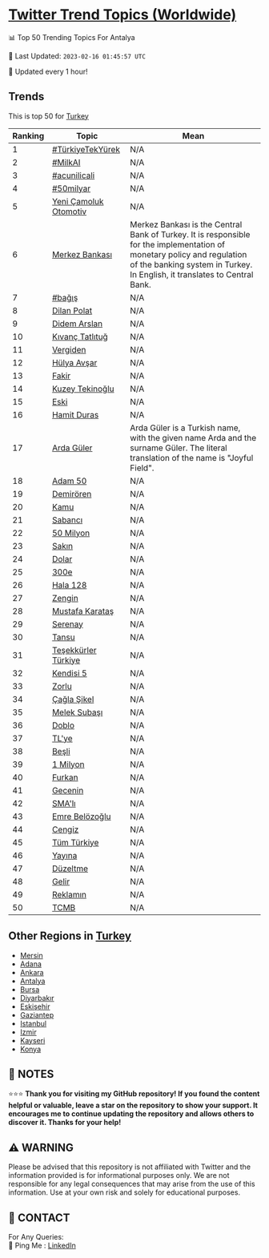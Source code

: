 [Twitter Trend Topics (Worldwide)](https://github.com/ErcinDedeoglu/Twitter-Trend-Topics)
==========


📊 Top 50 Trending Topics For Antalya

📆 Last Updated: `2023-02-16 01:45:57 UTC`

🔧 Updated every 1 hour!


## Trends

This is top 50 for [Turkey](</Turkey>)

| Ranking | Topic | Mean |
| ------- | ------------ | ------------ |
| 1 | [#TürkiyeTekYürek](http://twitter.com/search?q=%23T%c3%bcrkiyeTekY%c3%bcrek) | N/A |
| 2 | [#MilkAI](http://twitter.com/search?q=%23MilkAI) | N/A |
| 3 | [#acunilicali](http://twitter.com/search?q=%23acunilicali) | N/A |
| 4 | [#50milyar](http://twitter.com/search?q=%2350milyar) | N/A |
| 5 | [Yeni Çamoluk Otomotiv](http://twitter.com/search?q=Yeni+%c3%87amoluk+Otomotiv) | N/A |
| 6 | [Merkez Bankası](http://twitter.com/search?q=Merkez+Bankas%c4%b1) | Merkez Bankası is the Central Bank of Turkey. It is responsible for the implementation of monetary policy and regulation of the banking system in Turkey. In English, it translates to Central Bank. |
| 7 | [#bağış](http://twitter.com/search?q=%23ba%c4%9f%c4%b1%c5%9f) | N/A |
| 8 | [Dilan Polat](http://twitter.com/search?q=Dilan+Polat) | N/A |
| 9 | [Didem Arslan](http://twitter.com/search?q=Didem+Arslan) | N/A |
| 10 | [Kıvanç Tatlıtuğ](http://twitter.com/search?q=K%c4%b1van%c3%a7+Tatl%c4%b1tu%c4%9f) | N/A |
| 11 | [Vergiden](http://twitter.com/search?q=Vergiden) | N/A |
| 12 | [Hülya Avşar](http://twitter.com/search?q=H%c3%bclya+Av%c5%9far) | N/A |
| 13 | [Fakir](http://twitter.com/search?q=Fakir) | N/A |
| 14 | [Kuzey Tekinoğlu](http://twitter.com/search?q=Kuzey+Tekino%c4%9flu) | N/A |
| 15 | [Eski](http://twitter.com/search?q=Eski) | N/A |
| 16 | [Hamit Duras](http://twitter.com/search?q=Hamit+Duras) | N/A |
| 17 | [Arda Güler](http://twitter.com/search?q=Arda+G%c3%bcler) | Arda Güler is a Turkish name, with the given name Arda and the surname Güler. The literal translation of the name is "Joyful Field". |
| 18 | [Adam 50](http://twitter.com/search?q=Adam+50) | N/A |
| 19 | [Demirören](http://twitter.com/search?q=Demir%c3%b6ren) | N/A |
| 20 | [Kamu](http://twitter.com/search?q=Kamu) | N/A |
| 21 | [Sabancı](http://twitter.com/search?q=Sabanc%c4%b1) | N/A |
| 22 | [50 Milyon](http://twitter.com/search?q=50+Milyon) | N/A |
| 23 | [Sakın](http://twitter.com/search?q=Sak%c4%b1n) | N/A |
| 24 | [Dolar](http://twitter.com/search?q=Dolar) | N/A |
| 25 | [300e](http://twitter.com/search?q=300e) | N/A |
| 26 | [Hala 128](http://twitter.com/search?q=Hala+128) | N/A |
| 27 | [Zengin](http://twitter.com/search?q=Zengin) | N/A |
| 28 | [Mustafa Karataş](http://twitter.com/search?q=Mustafa+Karata%c5%9f) | N/A |
| 29 | [Serenay](http://twitter.com/search?q=Serenay) | N/A |
| 30 | [Tansu](http://twitter.com/search?q=Tansu) | N/A |
| 31 | [Teşekkürler Türkiye](http://twitter.com/search?q=Te%c5%9fekk%c3%bcrler+T%c3%bcrkiye) | N/A |
| 32 | [Kendisi 5](http://twitter.com/search?q=Kendisi+5) | N/A |
| 33 | [Zorlu](http://twitter.com/search?q=Zorlu) | N/A |
| 34 | [Çağla Şikel](http://twitter.com/search?q=%c3%87a%c4%9fla+%c5%9eikel) | N/A |
| 35 | [Melek Subaşı](http://twitter.com/search?q=Melek+Suba%c5%9f%c4%b1) | N/A |
| 36 | [Doblo](http://twitter.com/search?q=Doblo) | N/A |
| 37 | [TL'ye](http://twitter.com/search?q=TL%27ye) | N/A |
| 38 | [Beşli](http://twitter.com/search?q=Be%c5%9fli) | N/A |
| 39 | [1 Milyon](http://twitter.com/search?q=1+Milyon) | N/A |
| 40 | [Furkan](http://twitter.com/search?q=Furkan) | N/A |
| 41 | [Gecenin](http://twitter.com/search?q=Gecenin) | N/A |
| 42 | [SMA'lı](http://twitter.com/search?q=SMA%27l%c4%b1) | N/A |
| 43 | [Emre Belözoğlu](http://twitter.com/search?q=Emre+Bel%c3%b6zo%c4%9flu) | N/A |
| 44 | [Cengiz](http://twitter.com/search?q=Cengiz) | N/A |
| 45 | [Tüm Türkiye](http://twitter.com/search?q=T%c3%bcm+T%c3%bcrkiye) | N/A |
| 46 | [Yayına](http://twitter.com/search?q=Yay%c4%b1na) | N/A |
| 47 | [Düzeltme](http://twitter.com/search?q=D%c3%bczeltme) | N/A |
| 48 | [Gelir](http://twitter.com/search?q=Gelir) | N/A |
| 49 | [Reklamın](http://twitter.com/search?q=Reklam%c4%b1n) | N/A |
| 50 | [TCMB](http://twitter.com/search?q=TCMB) | N/A |



## Other Regions in [Turkey](</Turkey>)

* [Mersin](</Turkey/Mersin.md>)
* [Adana](</Turkey/Adana.md>)
* [Ankara](</Turkey/Ankara.md>)
* [Antalya](</Turkey/Antalya.md>)
* [Bursa](</Turkey/Bursa.md>)
* [Diyarbakır](</Turkey/Diyarbakır.md>)
* [Eskişehir](</Turkey/Eskişehir.md>)
* [Gaziantep](</Turkey/Gaziantep.md>)
* [Istanbul](</Turkey/Istanbul.md>)
* [Izmir](</Turkey/Izmir.md>)
* [Kayseri](</Turkey/Kayseri.md>)
* [Konya](</Turkey/Konya.md>)



## 📝 NOTES

⭐⭐⭐ **Thank you for visiting my GitHub repository! If you found the content helpful or valuable, leave a star on the repository to show your support. It encourages me to continue updating the repository and allows others to discover it. Thanks for your help!**


## ⚠️ WARNING

Please be advised that this repository is not affiliated with Twitter and the information provided is for informational purposes only. We are not responsible for any legal consequences that may arise from the use of this information. Use at your own risk and solely for educational purposes.


## 📨 CONTACT

 For Any Queries:  
            🏓 Ping Me : [LinkedIn](https://www.linkedin.com/in/ercindedeoglu/)
